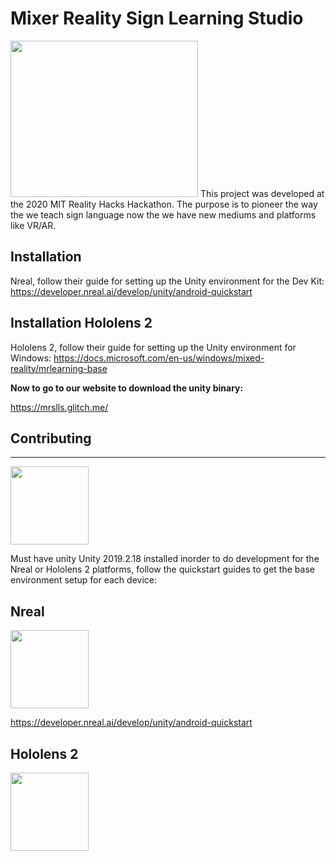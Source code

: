 # Mixer Reality Sign Learning Studio
<img src="designs/32.png" height="250" width="300">
This project was developed at the 2020 MIT Reality Hacks Hackathon. The purpose is to pioneer the way the we teach sign language now the we have new mediums and platforms like VR/AR.

## Installation 
Nreal, follow their guide for setting up the Unity environment for the Dev Kit:
https://developer.nreal.ai/develop/unity/android-quickstart

## Installation Hololens 2
Hololens 2, follow their guide for setting up the Unity environment for Windows:
https://docs.microsoft.com/en-us/windows/mixed-reality/mrlearning-base

**Now to go to our website to download the unity binary:**

https://mrslls.glitch.me/

## Contributing
***
<img src="https://cdn.freebiesupply.com/logos/large/2x/unity-69-logo-png-transparent.png" height="125" width="125">

Must have unity Unity 2019.2.18 installed inorder to do development for the Nreal or Hololens 2 platforms, follow the quickstart guides to get the base environment setup for each device:

## Nreal
<img src="https://www.nreal.ai/logo.jpg" height="125" width="125">

https://developer.nreal.ai/develop/unity/android-quickstart


## Hololens 2
<img src="https://cdn.vox-cdn.com/thumbor/lpqTvPPrCAX13fRjPfn7G1JAlMU=/1400x1400/filters:format(jpeg)/cdn.vox-cdn.com/uploads/chorus_asset/file/14130271/vpavic_190131_3213_0046.jpg" height="125" width="125">


